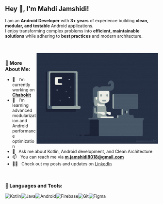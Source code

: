 ## Hey 👋, I'm Mahdi Jamshidi!
<!-- <a href='https://www.linkedin.com/in/mahdi-jamshidi/'><img align='left' alt="linkedin" src="https://raw.githubusercontent.com/rahul-jha98/rahul-jha98/561d474902b59c7429ec22bb73e225696c27b202/assets/linkedin.svg" height='18px'/></a>
<a href='mailto:mahdi@gmail.com'><img align='left' alt="email" src="https://raw.githubusercontent.com/rahul-jha98/rahul-jha98/561d474902b59c7429ec22bb73e225696c27b202/assets/gmail.svg" height='18px'/></a> -->

I am an **Android Developer** with **3+ years** of experience building **clean, modular, and testable** Android applications.  
I enjoy transforming complex problems into **efficient, maintainable solutions** while adhering to **best practices** and modern architecture.

<br/>
<br/>

<img align="right" width="400" alt="GIF" src="https://raw.githubusercontent.com/Mahdi-Jamshidi/Mahdi-Jamshidi/master/resources/right.gif" />
  
### 🧐 More About Me:

- 🔭 &nbsp; I’m currently working on [**Chabokit**](https://github.com/IBit-Company/Chabokit_App)  
- 🌱 &nbsp; I’m learning advanced modularization and Android performance optimization  
- 💬 &nbsp; Ask me about Kotlin, Android development, and Clean Architecture  
- 📫 &nbsp; You can reach me via **m.jamshidi8018@gmail.com**  
- 👨‍💻 &nbsp; Check out my posts and updates on [LinkedIn](https://www.linkedin.com/in/mahdi-jamshidi)

<br>

### 🔨 Languages and Tools:
<a href="https://kotlinlang.org" target="_blank"><img align="left" alt="Kotlin" height="42px" src="https://raw.githubusercontent.com/rahul-jha98/github_readme_icons/main/language_and_tools/square/kotlin/kotlin.svg"/></a>
<a href="https://www.java.com" target="_blank"><img align="left" alt="Java" height="42px" src="https://raw.githubusercontent.com/rahul-jha98/github_readme_icons/main/language_and_tools/square/java/java.svg"/></a>
<a href="https://developer.android.com" target="_blank"><img align="left" alt="Android" height="42px" src="https://raw.githubusercontent.com/rahul-jha98/github_readme_icons/main/language_and_tools/square/android/android.svg"/></a>
<a href="https://firebase.google.com/" target="_blank"><img align="left" alt="Firebase" height="42px" src="https://raw.githubusercontent.com/rahul-jha98/github_readme_icons/main/language_and_tools/square/firebase/firebase.svg"/></a>
<a href="https://git-scm.com/" target="_blank"><img align="left" alt="Git" height="42px" src="https://raw.githubusercontent.com/rahul-jha98/github_readme_icons/main/language_and_tools/square/git-scm/git-scm.svg"/></a>
<a href="https://www.figma.com/" target="_blank"><img align="left" alt="Figma" height="42px" src="https://raw.githubusercontent.com/rahul-jha98/github_readme_icons/main/language_and_tools/square/figma/figma.svg"/></a>

<br>
